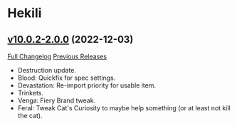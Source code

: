 # Hekili

## [v10.0.2-2.0.0](https://github.com/Hekili/hekili/tree/v10.0.2-2.0.0) (2022-12-03)
[Full Changelog](https://github.com/Hekili/hekili/compare/v10.0.2-1.9.4...v10.0.2-2.0.0) [Previous Releases](https://github.com/Hekili/hekili/releases)

- Destruction update.  
- Blood: Quickfix for spec settings.  
- Devastation: Re-import priority for usable item.  
- Trinkets.  
- Venga: Fiery Brand tweak.  
- Feral: Tweak Cat's Curiosity to maybe help something (or at least not kill the cat).  
